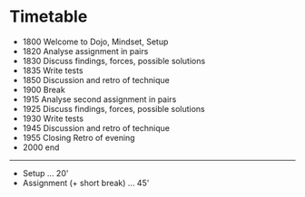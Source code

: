 Timetable
=========

* 1800 Welcome to Dojo, Mindset, Setup
* 1820 Analyse assignment in pairs
* 1830 Discuss findings, forces, possible solutions
* 1835 Write tests
* 1850 Discussion and retro of technique
* 1900 Break
* 1915 Analyse second assignment in pairs
* 1925 Discuss findings, forces, possible solutions
* 1930 Write tests
* 1945 Discussion and retro of technique
* 1955 Closing Retro of evening
* 2000 end

---

* Setup ... 20'
* Assignment (+ short break) ... 45'
